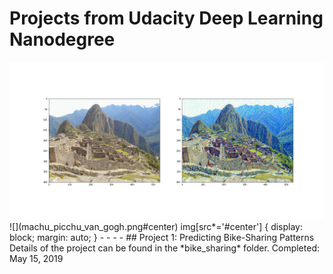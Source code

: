 # Projects from Udacity Deep Learning Nanodegree
<img src="https://github.com/jonessarae/deep_learning_projects/blob/master/machu_picchu_van_gogh_style.png">
![](machu_picchu_van_gogh.png#center)
img[src*='#center'] {
    display: block;
    margin: auto;
}
- - - -
## Project 1: Predicting Bike-Sharing Patterns  
Details of the project can be found in the *bike_sharing* folder.  
Completed: May 15, 2019
